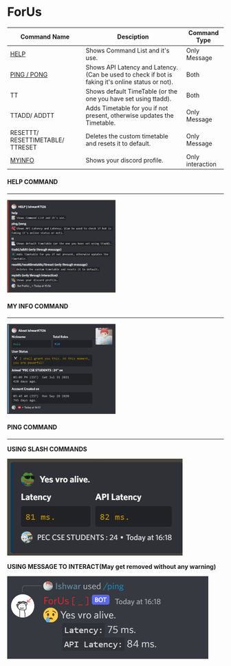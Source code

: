 # ForUs

| Command Name | Desciption | Command Type |
|--------------|------------|--------------|
| [HELP](#help-command) | Shows Command List and it's use. | Only Message |
| [PING / PONG](#ping-command) | Shows API Latency and Latency. (Can be used to check if bot is faking it's online status or not). | Both |
| TT | Shows default TimeTable (or the one you have set using ttadd). | Both | 
|  TTADD/ ADDTT | Adds Timetable for you if not present, otherwise updates the Timetable. | Only Message |
| RESETTT/ RESETTIMETABLE/ TTRESET | Deletes the custom timetable and resets it to default. | Only Message |
| [MYINFO](#myinfo-command) | Shows your discord profile. | Only interaction |


#### HELP COMMAND
---

<img src="./assets/preview/help.png"  width=50% height=50%>

#### MY INFO COMMAND
---

<img src="./assets/preview/myinfo.png"  width=50% height=50%>

#### PING COMMAND
---

**USING SLASH COMMANDS**

![PingEmbed](assets/preview/pingEmbed.png)

**USING MESSAGE TO INTERACT(May get removed without any warning)**

![pingMsg](assets/preview/pingMsg.png)